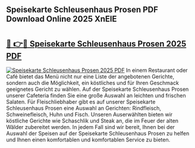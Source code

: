 ## Speisekarte Schleusenhaus Prosen PDF Download Online 2025 XnElE

# <h2><a href="http://gc8m2u.nevu.top/?p=Speisekarte+Schleusenhaus+Prosen">🔗 👉🔴 Speisekarte Schleusenhaus Prosen 2025 PDF</a></h2>

[![Speisekarte Schleusenhaus Prosen 2025 PDF](https://i.imgur.com/dBaPXMq.png)](http://gc8m2u.nevu.top/?p=Speisekarte+Schleusenhaus+Prosen)
In einem Restaurant oder Café bietet das Menü nicht nur eine Liste der angebotenen Gerichte, sondern auch die Möglichkeit, ein köstliches und für Ihren Geschmack geeignetes Gericht zu wählen. Auf der Speisekarte Schleusenhaus Prosen unserer Cafeteria finden Sie eine große Auswahl an leichten und frischen Salaten. Für Fleischliebhaber gibt es auf unserer Speisekarte Schleusenhaus Prosen eine Auswahl an Gerichten: Rindfleisch, Schweinefleisch, Huhn und Fisch. Unseren Auserwählten bieten wir köstliche Gerichte wie Schaschlik und Steak an, die im Feuer der alten Wälder zubereitet werden. In jedem Fall sind wir bereit, Ihnen bei der Auswahl der Speisen auf der Speisekarte Schleusenhaus Prosen zu helfen und Ihnen einen komfortablen und komfortablen Service zu bieten.

